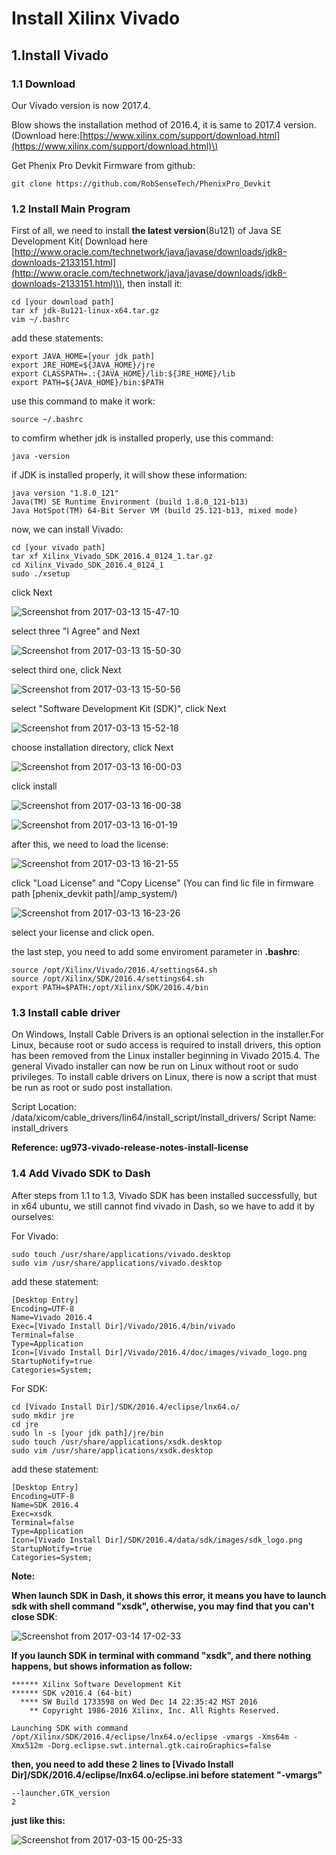 # Install Xilinx Vivado

## 1.Install Vivado

### 1.1 Download

Our Vivado version is now 2017.4.

Blow shows the installation method of 2016.4, it is same to 2017.4 version. \(Download here:[https://www.xilinx.com/support/download.html](https://www.xilinx.com/support/download.html)\)

Get Phenix Pro Devkit Firmware from github:

```text
git clone https://github.com/RobSenseTech/PhenixPro_Devkit
```

### 1.2 Install Main Program

First of all, we need to install **the latest version**\(8u121\) of Java SE Development Kit\( Download here [http://www.oracle.com/technetwork/java/javase/downloads/jdk8-downloads-2133151.html](http://www.oracle.com/technetwork/java/javase/downloads/jdk8-downloads-2133151.html)\), then install it:

```text
cd [your download path]
tar xf jdk-8u121-linux-x64.tar.gz
vim ~/.bashrc
```

add these statements:

```text
export JAVA_HOME=[your jdk path]
export JRE_HOME=${JAVA_HOME}/jre
export CLASSPATH=.:{JAVA_HOME}/lib:${JRE_HOME}/lib
export PATH=${JAVA_HOME}/bin:$PATH
```

use this command to make it work:

```text
source ~/.bashrc
```

to comfirm whether jdk is installed properly, use this command:

```text
java -version
```

if JDK is installed properly, it will show these information:

```text
java version "1.8.0_121"
Java(TM) SE Runtime Environment (build 1.8.0_121-b13)
Java HotSpot(TM) 64-Bit Server VM (build 25.121-b13, mixed mode)
```

now, we can install Vivado:

```text
cd [your vivado path]
tar xf Xilinx_Vivado_SDK_2016.4_0124_1.tar.gz
cd Xilinx_Vivado_SDK_2016.4_0124_1
sudo ./xsetup
```

click Next

![Screenshot from 2017-03-13 15-47-10](../../.gitbook/assets/Screenshot%20from%202017-03-13%2015-47-10.png)

select three "I Agree" and Next

![Screenshot from 2017-03-13 15-50-30](../../.gitbook/assets/Screenshot%20from%202017-03-13%2015-50-30.png)

select third one, click Next

![Screenshot from 2017-03-13 15-50-56](../../.gitbook/assets/Screenshot%20from%202017-03-13%2015-50-56.png)

select "Software Development Kit \(SDK\)", click Next

![Screenshot from 2017-03-13 15-52-18](../../.gitbook/assets/Screenshot%20from%202017-03-13%2015-52-18.png)

choose installation directory, click Next

![Screenshot from 2017-03-13 16-00-03](../../.gitbook/assets/Screenshot%20from%202017-03-13%2016-00-03.png)

click install

![Screenshot from 2017-03-13 16-00-38](../../.gitbook/assets/Screenshot%20from%202017-03-13%2016-00-38.png)

![Screenshot from 2017-03-13 16-01-19](../../.gitbook/assets/Screenshot%20from%202017-03-13%2016-01-19.png)

after this, we need to load the license:

![Screenshot from 2017-03-13 16-21-55](../../.gitbook/assets/Screenshot%20from%202017-03-13%2016-21-55.png)

click "Load License" and "Copy License" \(You can find lic file in firmware path \[phenix\_devkit path\]/amp\_system/\)

![Screenshot from 2017-03-13 16-23-26](../../.gitbook/assets/Screenshot%20from%202017-03-13%2016-23-26.png)

select your license and click open.

the last step, you need to add some enviroment parameter in **.bashrc**:

```text
source /opt/Xilinx/Vivado/2016.4/settings64.sh
source /opt/Xilinx/SDK/2016.4/settings64.sh
export PATH=$PATH:/opt/Xilinx/SDK/2016.4/bin
```

### 1.3 Install cable driver

On Windows, Install Cable Drivers is an optional selection in the installer.For Linux, because root or sudo access is required to install drivers, this option has been removed from the Linux installer beginning in Vivado 2015.4. The general Vivado installer can now be run on Linux without root or sudo privileges. To install cable drivers on Linux, there is now a script that must be run as root or sudo post installation.

Script Location: /data/xicom/cable\_drivers/lin64/install\_script/install\_drivers/ Script Name: install\_drivers

**Reference: ug973-vivado-release-notes-install-license**

### 1.4 Add Vivado SDK to Dash

After steps from 1.1 to 1.3, Vivado SDK has been installed successfully, but in x64 ubuntu, we still cannot find vivado in Dash, so we have to add it by ourselves:

For Vivado:

```text
sudo touch /usr/share/applications/vivado.desktop
sudo vim /usr/share/applications/vivado.desktop
```

add these statement:

```text
[Desktop Entry]
Encoding=UTF-8
Name=Vivado 2016.4
Exec=[Vivado Install Dir]/Vivado/2016.4/bin/vivado
Terminal=false
Type=Application
Icon=[Vivado Install Dir]/Vivado/2016.4/doc/images/vivado_logo.png
StartupNotify=true
Categories=System;
```

For SDK:

```text
cd [Vivado Install Dir]/SDK/2016.4/eclipse/lnx64.o/
sudo mkdir jre
cd jre
sudo ln -s [your jdk path]/jre/bin
sudo touch /usr/share/applications/xsdk.desktop
sudo vim /usr/share/applications/xsdk.desktop
```

add these statement:

```text
[Desktop Entry]
Encoding=UTF-8
Name=SDK 2016.4
Exec=xsdk
Terminal=false
Type=Application
Icon=[Vivado Install Dir]/SDK/2016.4/data/sdk/images/sdk_logo.png
StartupNotify=true
Categories=System;
```

**Note:** 

**When launch SDK in Dash, it shows this error, it means you have to launch sdk with shell command "xsdk", otherwise, you may find that you can't close SDK**:

![Screenshot from 2017-03-14 17-02-33](../../.gitbook/assets/Screenshot%20from%202017-03-14%2017-02-33.png)

**If you launch SDK in terminal with command "xsdk", and there nothing happens, but shows information as follow:**

```text
****** Xilinx Software Development Kit
****** SDK v2016.4 (64-bit)
  **** SW Build 1733598 on Wed Dec 14 22:35:42 MST 2016
    ** Copyright 1986-2016 Xilinx, Inc. All Rights Reserved.

Launching SDK with command /opt/Xilinx/SDK/2016.4/eclipse/lnx64.o/eclipse -vmargs -Xms64m -Xmx512m -Dorg.eclipse.swt.internal.gtk.cairoGraphics=false
```

**then, you need to add these 2 lines to \[Vivado Install Dir\]/SDK/2016.4/eclipse/lnx64.o/eclipse.ini before statement "-vmargs"**

```text
--launcher.GTK_version
2
```

**just like this:**

![Screenshot from 2017-03-15 00-25-33](../../.gitbook/assets/Screenshot%20from%202017-03-15%2000-25-33.png)

